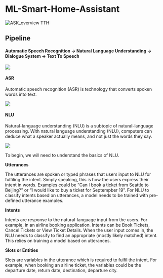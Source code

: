 # ML-Smart-Home-Assistant

![ASK_overview _TTH_](https://user-images.githubusercontent.com/67477345/143164667-786523bc-9b76-4d32-b2ba-a5c16055f9ab.png)

## Pipeline

#### Automatic Speech Recognition -> Natural Language Understanding -> Dialogue System -> Text To Speech

![](https://opendatascience.com/wp-content/uploads/2021/03/nlp2-1.png)

#### ASR
Automatic speech recognition (ASR) is technology that converts spoken words into text.

![](https://miro.medium.com/max/1400/1*yP_TSDUBmjEh0broCh0wYg.png)

#### NLU
Natural-language understanding (NLU) is a subtopic of natural-language processing. With natural language understanding (NLU), computers can deduce what a speaker actually means, and not just the words they say.

![](https://d3ogm7ac91k97u.cloudfront.net/content/dam/alexa/temp-working-folder/nlu/nlu-lp_graphics_block-1._CB499232483_.png)

To begin, we will need to understand the basics of NLU.

**Utterances**

The utterances are spoken or typed phrases that users input to NLU for fulfiling the intent. Simply speaking, this is how the users express their intent in words. Examples could be “Can I book a ticket from Seattle to Beijing?” or “I would like to buy a ticket for Septempber 19”. For NLU to classify intents based on utterances, a model needs to be trained with pre-defined utterance examples.

**Intents**

Intents are response to the natural-language input from the users. For example, in an airline booking application. Intents can be Book Tickets, Cancel Tickets or View Ticket Details. When the user input comes in, the NLU needs to classify to find an appropriate (mostly likely matched) intent. This relies on training a model based on utterances.

**Slots or Entities**

Slots are variables in the utterance which is required to fulfil the intent. For example, when booking an airline ticket, the variables could be the departure date, return date, destination, departure city.

